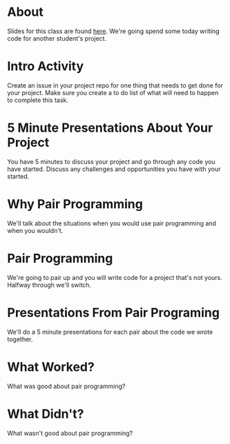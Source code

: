 # About
Slides for this class are found [here](http://jessicagarson.com/python-capstone-nov-29/). We're going spend some today writing code for another student's project.

# Intro Activity
Create an issue in your project repo for one thing that needs to get done for your project. Make sure you create a to do list of what will need to happen to complete this task.

# 5 Minute Presentations About Your Project
You have 5 minutes to discuss your project and go through any code you have started. Discuss any challenges and opportunities you have with your started.

# Why Pair Programming
We'll talk about the situations when you would use pair programming and when you wouldn't.

# Pair Programming
We're going to pair up and you will write code for a project that's not yours. Halfway through we'll switch.

# Presentations From Pair Programing
We'll do a 5 minute presentations for each pair about the code we wrote together.

# What Worked?
What was good about pair programming?

# What Didn't?
What wasn't good about pair programming?   
